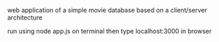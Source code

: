 
 web application of a simple movie database based on a client/server architecture

run using node app.js on terminal
then type localhost:3000 in browser
